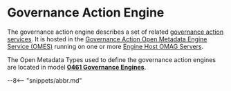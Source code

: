 <!-- SPDX-License-Identifier: CC-BY-4.0 -->
<!-- Copyright Contributors to the ODPi Egeria project 2019, 2020. -->

# Governance Action Engine

The governance action engine describes a set of related
[governance action services](./guides/developer/governance-action-services/overview).
It is hosted in the [Governance Action Open Metadata Engine Service (OMES)](./services/omes)
running on one or more [Engine Host OMAG Servers](./concepts/engine-host).

The Open Metadata Types used to define the governance action engines are located in model **[0461 Governance Engines](./types/4/0461-Governance-Engines)**.




--8<-- "snippets/abbr.md"